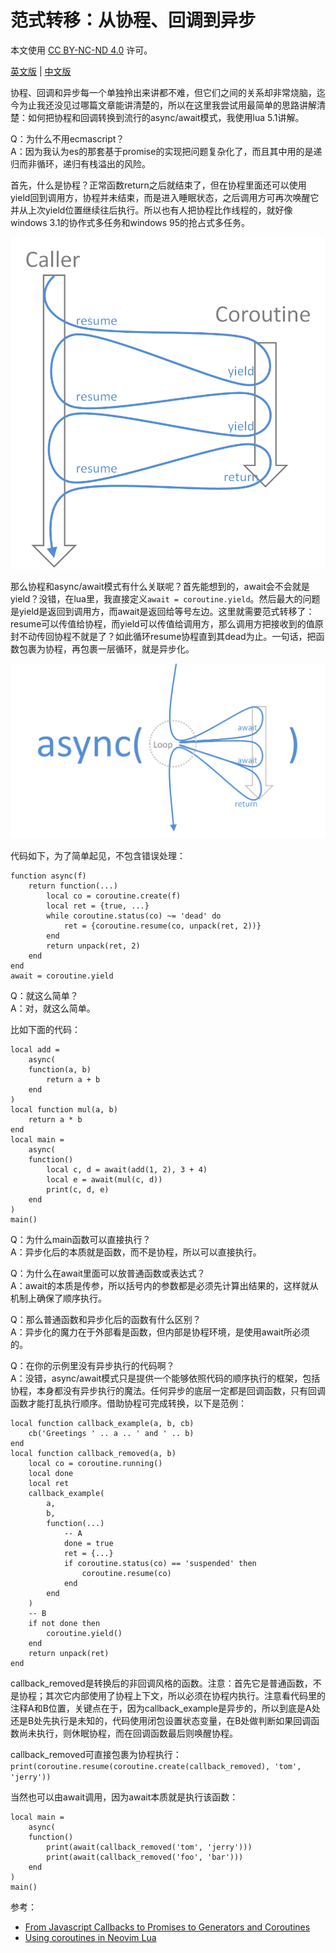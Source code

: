 # 范式转移：从协程、回调到异步

本文使用 [CC BY-NC-ND 4.0](https://creativecommons.org/licenses/by-nc-nd/4.0/) 许可。

[英文版](README.md) | [中文版](README_zhCN.md)

协程、回调和异步每一个单独拎出来讲都不难，但它们之间的关系却非常烧脑，迄今为止我还没见过哪篇文章能讲清楚的，所以在这里我尝试用最简单的思路讲解清楚：如何把协程和回调转换到流行的async/await模式，我使用lua 5.1讲解。

Q：为什么不用ecmascript？<br>
A：因为我认为es的那套基于promise的实现把问题复杂化了，而且其中用的是递归而非循环，递归有栈溢出的风险。

首先，什么是协程？正常函数return之后就结束了，但在协程里面还可以使用yield回到调用方，协程并未结束，而是进入睡眠状态，之后调用方可再次唤醒它并从上次yield位置继续往后执行。所以也有人把协程比作线程的，就好像windows 3.1的协作式多任务和windows 95的抢占式多任务。

![](figure_1.png)

那么协程和async/await模式有什么关联呢？首先能想到的，await会不会就是yield？没错，在lua里，我直接定义`await = coroutine.yield`。然后最大的问题是yield是返回到调用方，而await是返回给等号左边。这里就需要范式转移了：resume可以传值给协程，而yield可以传值给调用方，那么调用方把接收到的值原封不动传回协程不就是了？如此循环resume协程直到其dead为止。一句话，把函数包裹为协程，再包裹一层循环，就是异步化。

![](figure_2.png)

代码如下，为了简单起见，不包含错误处理：

```
function async(f)
    return function(...)
        local co = coroutine.create(f)
        local ret = {true, ...}
        while coroutine.status(co) ~= 'dead' do
            ret = {coroutine.resume(co, unpack(ret, 2))}
        end
        return unpack(ret, 2)
    end
end
await = coroutine.yield
```

Q：就这么简单？<br>
A：对，就这么简单。

比如下面的代码：

```
local add =
    async(
    function(a, b)
        return a + b
    end
)
local function mul(a, b)
    return a * b
end
local main =
    async(
    function()
        local c, d = await(add(1, 2), 3 + 4)
        local e = await(mul(c, d))
        print(c, d, e)
    end
)
main()
```

Q：为什么main函数可以直接执行？<br>
A：异步化后的本质就是函数，而不是协程，所以可以直接执行。

Q：为什么在await里面可以放普通函数或表达式？<br>
A：await的本质是传参，所以括号内的参数都是必须先计算出结果的，这样就从机制上确保了顺序执行。

Q：那么普通函数和异步化后的函数有什么区别？<br>
A：异步化的魔力在于外部看是函数，但内部是协程环境，是使用await所必须的。

Q：在你的示例里没有异步执行的代码啊？<br>
A：没错，async/await模式只是提供一个能够依照代码的顺序执行的框架，包括协程，本身都没有异步执行的魔法。任何异步的底层一定都是回调函数，只有回调函数才能打乱执行顺序。借助协程可完成转换，以下是范例：

```
local function callback_example(a, b, cb)
    cb('Greetings ' .. a .. ' and ' .. b)
end
local function callback_removed(a, b)
    local co = coroutine.running()
    local done
    local ret
    callback_example(
        a,
        b,
        function(...)
            -- A
            done = true
            ret = {...}
            if coroutine.status(co) == 'suspended' then
                coroutine.resume(co)
            end
        end
    )
    -- B
    if not done then
        coroutine.yield()
    end
    return unpack(ret)
end
```

callback_removed是转换后的非回调风格的函数。注意：首先它是普通函数，不是协程；其次它内部使用了协程上下文，所以必须在协程内执行。注意看代码里的注释A和B位置，关键点在于，因为callback_example是异步的，所以到底是A处还是B处先执行是未知的，代码使用闭包设置状态变量，在B处做判断如果回调函数尚未执行，则休眠协程，而在回调函数最后则唤醒协程。

callback_removed可直接包裹为协程执行：`print(coroutine.resume(coroutine.create(callback_removed), 'tom', 'jerry'))`

当然也可以由await调用，因为await本质就是执行该函数：

```
local main =
    async(
    function()
        print(await(callback_removed('tom', 'jerry')))
        print(await(callback_removed('foo', 'bar')))
    end
)
main()
```

参考：

- [From Javascript Callbacks to Promises to Generators and Coroutines
](https://cscrunch.com/content/javascript-callbacks-promises-generators-and-coroutines)
- [Using coroutines in Neovim Lua
](https://gregorias.github.io/posts/using-coroutines-in-neovim-lua/)